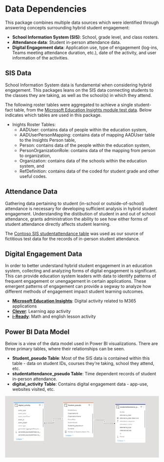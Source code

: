 # Data Dependencies

This package combines multiple data sources which were identified through answering concepts surrounding hybrid student engagement:

* <strong>School Information System (SIS)</strong>: School, grade level, and class rosters.
* <strong>Attendance data</strong>: Student in-person attendance data.
* <strong>Digital Engagement data</strong>: Application use, type of engagement (log-ins, Teams meeting attendance duration, etc.), date of the activity, and user information of the activities.

## SIS Data
School Information System data is fundamental when considering hybrid engagement. This packages leans on the SIS data connecting students to the classes they are taking, as well as the school(s) in which they attend. 

The following roster tables were aggregated to achieve a single student-fact table, from the [Microsoft Education Insights module test data](https://github.com/microsoft/OpenEduAnalytics/tree/main/modules/module_catalog/Microsoft_Education_Insights/test_data). Below indicates which tables are used in this package.
 * Inights Roster Tables:
      * AADUser: contains data of people within the education system, 
      * AADUserPersonMapping: contains data of mapping AADUser table to the Insights Person table,
      * Person: contains data of the people within the education system,
      * PersonOrganizationRole: contains data of the mapping from person to organization,
      * Organization: contains data of the schools within the education system, and
      * RefDefinition: contains data of the coded for student grade and other useful codes.

## Attendance Data

Gathering data pertaining to student (in-school or outside-of-school) attendance is necessary for developing sufficient analysis in hybrid student engagement. Understanding the distibution of student in and out of school attendance, grants administration the ability to see how either forms of student attendance directly affects student learning. 

The [Contoso SIS studentattendance table](https://github.com/microsoft/OpenEduAnalytics/blob/main/modules/module_catalog/Student_and_School_Data_Systems/test_data/batch1/studentattendance.csv) was used as our source of fictitious test data for the records of in-person student attendance.

## Digital Engagement Data

In order to better understand hybrid student engagement in an education system, collecting and analyzing forms of digital engagement is significant. This can provide education system leaders with data to identify patterns of frequent engagement or unengagement in certain applications. These emergent patterns of engagement can provide a segway to analyze how different methods of engagement impact student learning outcomes. 

* **[Microsoft Education Insights](https://github.com/microsoft/OpenEduAnalytics/tree/main/modules/module_catalog/Microsoft_Education_Insights/test_data)**: Digital activity related to M365 applications
* **[Clever](https://github.com/microsoft/OpenEduAnalytics/tree/main/modules/module_catalog/Clever/test_data)**: Learning app activity
* **[i-Ready](https://github.com/microsoft/OpenEduAnalytics/tree/main/modules/module_catalog/iReady/test_data)**: Math and english lesson activity

## Power BI Data Model

Below is a view of the data model used in Power BI visualizations. There are three primary tables, where their relationships can be seen.

* **Student_pseudo Table**: Most of the SIS data is contained within this table - data on student IDs, courses they're taking, school they attend, etc.
* **studentattendance_pseudo Table**: Time dependent records of student in-person attendance.
* **digital_activity Table**: Contains digital engagement data - app-use, websites visited, etc.

![](https://github.com/cstohlmann/oea-hybrid-engagement-package/blob/main/docs/images/hybrid_engagement_pbi_data_model.png)
